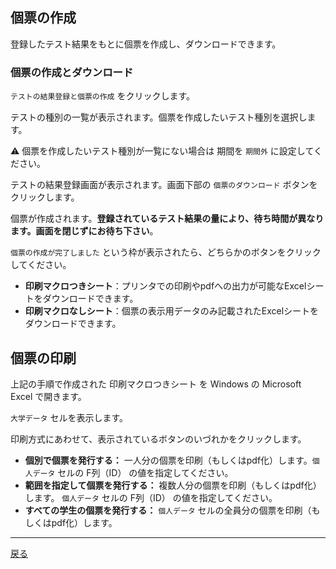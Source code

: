 ## 個票の作成

登録したテスト結果をもとに個票を作成し、ダウンロードできます。

### 個票の作成とダウンロード

`テストの結果登録と個票の作成` をクリックします。

テストの種別の一覧が表示されます。個票を作成したいテスト種別を選択します。

:warning: 個票を作成したいテスト種別が一覧にない場合は 期間を `期間外` に設定してください。

テストの結果登録画面が表示されます。画面下部の `個票のダウンロード` ボタンをクリックします。

個票が作成されます。**登録されているテスト結果の量により、待ち時間が異なります。画面を閉じずにお待ち下さい**。

`個票の作成が完了しました` という枠が表示されたら、どちらかのボタンをクリックしてください。

- **印刷マクロつきシート**：プリンタでの印刷やpdfへの出力が可能なExcelシートをダウンロードできます。
- **印刷マクロなしシート**：個票の表示用データのみ記載されたExcelシートをダウンロードできます。

## 個票の印刷

上記の手順で作成された 印刷マクロつきシート を Windows の Microsoft Excel で開きます。

`大学データ` セルを表示します。

印刷方式にあわせて、表示されているボタンのいづれかをクリックします。

- **個別で個票を発行する：** 一人分の個票を印刷（もしくはpdf化）します。`個人データ` セルの F列（ID） の値を指定してください。
- **範囲を指定して個票を発行する：** 複数人分の個票を印刷（もしくはpdf化）します。 `個人データ` セルの F列（ID） の値を指定してください。
- **すべての学生の個票を発行する：** `個人データ` セルの全員分の個票を印刷（もしくはpdf化）します。

---

[戻る](../README.md)

